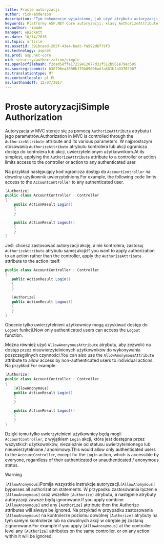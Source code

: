 ```yaml
---
title: Proste autoryzacji
author: rick-anderson
description: "Tym dokumencie wyjaśniono, jak użyć atrybutu autoryzacji, aby ograniczyć dostęp do platformy ASP.NET Core kontrolerów i akcji."
keywords: Platformy ASP.NET Core autoryzacji, klasy AuthorizeAttribute
ms.author: riande
manager: wpickett
ms.date: 10/14/2016
ms.topic: article
ms.assetid: 391bcaad-205f-43e4-badc-fa592d6f79f3
ms.technology: aspnet
ms.prod: asp.net-core
uid: security/authorization/simple
ms.openlocfilehash: f2dad58ffa17259412077d31f512b561e79ac595
ms.sourcegitcommit: b38796ea3806bf39b89806adfa681b2a33762907
ms.translationtype: MT
ms.contentlocale: pl-PL
ms.lasthandoff: 12/07/2017
---
```

# <a name="simple-authorization"></a><span data-ttu-id="4f3e2-104">Proste autoryzacji</span><span class="sxs-lookup"><span data-stu-id="4f3e2-104">Simple Authorization</span></span>

<a name="security-authorization-simple"></a>

<span data-ttu-id="4f3e2-105">Autoryzacja w MVC steruje się za pomocą `AuthorizeAttribute` atrybutu i jego parametrów.</span><span class="sxs-lookup"><span data-stu-id="4f3e2-105">Authorization in MVC is controlled through the `AuthorizeAttribute` attribute and its various parameters.</span></span> <span data-ttu-id="4f3e2-106">W najprostszym stosowania `AuthorizeAttribute` atrybutu kontrolera lub akcji ogranicza dostęp do kontrolera lub akcji, uwierzytelnionym użytkownikom.</span><span class="sxs-lookup"><span data-stu-id="4f3e2-106">At its simplest, applying the `AuthorizeAttribute` attribute to a controller or action limits access to the controller or action to any authenticated user.</span></span>

<span data-ttu-id="4f3e2-107">Na przykład następujący kod ogranicza dostęp do `AccountController` na dowolny użytkownik uwierzytelniony.</span><span class="sxs-lookup"><span data-stu-id="4f3e2-107">For example, the following code limits access to the `AccountController` to any authenticated user.</span></span>

```csharp
[Authorize]
public class AccountController : Controller
{
    public ActionResult Login()
    {
    }

    public ActionResult Logout()
    {
    }
}
```

<span data-ttu-id="4f3e2-108">Jeśli chcesz zastosować autoryzacji akcję, a nie kontrolera, zastosuj `AuthorizeAttribute` atrybutu samej akcji:</span><span class="sxs-lookup"><span data-stu-id="4f3e2-108">If you want to apply authorization to an action rather than the controller, apply the `AuthorizeAttribute` attribute to the action itself:</span></span>

```csharp
public class AccountController : Controller
{
   public ActionResult Login()
   {
   }

   [Authorize]
   public ActionResult Logout()
   {
   }
}
```

<span data-ttu-id="4f3e2-109">Obecnie tylko uwierzytelnieni użytkownicy mogą uzyskiwać dostęp do `Logout` funkcji.</span><span class="sxs-lookup"><span data-stu-id="4f3e2-109">Now only authenticated users can access the `Logout` function.</span></span>

<span data-ttu-id="4f3e2-110">Można również użyć `AllowAnonymousAttribute` atrybutu, aby zezwolić na dostęp przez nieuwierzytelnionych użytkowników do wykonywania poszczególnych czynności.</span><span class="sxs-lookup"><span data-stu-id="4f3e2-110">You can also use the `AllowAnonymousAttribute` attribute to allow access by non-authenticated users to individual actions.</span></span> <span data-ttu-id="4f3e2-111">Na przykład:</span><span class="sxs-lookup"><span data-stu-id="4f3e2-111">For example:</span></span>

```csharp
[Authorize]
public class AccountController : Controller
{
    [AllowAnonymous]
    public ActionResult Login()
    {
    }

    public ActionResult Logout()
    {
    }
}
```

<span data-ttu-id="4f3e2-112">Dzięki temu tylko uwierzytelnieni użytkownicy będą mogli `AccountController`, z wyjątkiem `Login` akcji, która jest dostępna przez wszystkich użytkowników, niezależnie od statusu uwierzytelnionego lub nieuwierzytelnione / anonimowy.</span><span class="sxs-lookup"><span data-stu-id="4f3e2-112">This would allow only authenticated users to the `AccountController`, except for the `Login` action, which is accessible by everyone, regardless of their authenticated or unauthenticated / anonymous status.</span></span>

>[!WARNING]
> <span data-ttu-id="4f3e2-113">`[AllowAnonymous]`Pomija wszystkie instrukcje autoryzacji.</span><span class="sxs-lookup"><span data-stu-id="4f3e2-113">`[AllowAnonymous]` bypasses all authorization statements.</span></span> <span data-ttu-id="4f3e2-114">W przypadku zastosowania łączenie `[AllowAnonymous]` oraz wszelkie `[Authorize]` atrybutu, a następnie atrybuty autoryzacji zawsze będą ignorowane.</span><span class="sxs-lookup"><span data-stu-id="4f3e2-114">If you apply combine `[AllowAnonymous]` and any `[Authorize]` attribute then the Authorize attributes will always be ignored.</span></span> <span data-ttu-id="4f3e2-115">Na przykład w przypadku zastosowania `[AllowAnonymous]` na kontrolerze poziomu dowolnej `[Authorize]` atrybuty na tym samym kontrolerze lub na dowolnych akcji w obrębie jej zostaną zignorowane.</span><span class="sxs-lookup"><span data-stu-id="4f3e2-115">For example if you apply `[AllowAnonymous]` at the controller level any `[Authorize]` attributes on the same controller, or on any action within it will be ignored.</span></span>
